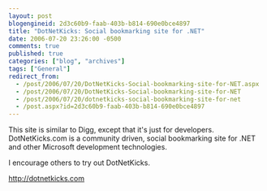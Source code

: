 ```yaml
---
layout: post
blogengineid: 2d3c60b9-faab-403b-b814-690e0bce4897
title: "DotNetKicks: Social bookmarking site for .NET"
date: 2006-07-20 23:26:00 -0500
comments: true
published: true
categories: ["blog", "archives"]
tags: ["General"]
redirect_from: 
  - /post/2006/07/20/DotNetKicks-Social-bookmarking-site-for-NET.aspx
  - /post/2006/07/20/DotNetKicks-Social-bookmarking-site-for-NET
  - /post/2006/07/20/dotnetkicks-social-bookmarking-site-for-net
  - /post.aspx?id=2d3c60b9-faab-403b-b814-690e0bce4897
---
```

<!-- more -->

This site is similar to Digg, except that it's just for developers. DotNetKicks.com is a community driven, social bookmarking site for .NET and other Microsoft development technologies.

I encourage others to try out DotNetKicks.

<A href="http://dotnetkicks.com">http://dotnetkicks.com</A>
